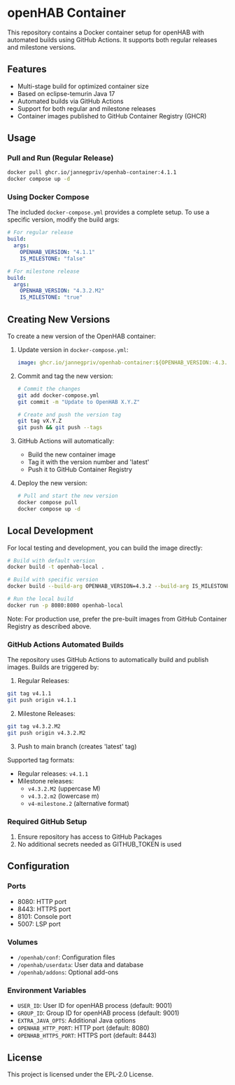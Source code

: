 # openHAB Container

This repository contains a Docker container setup for openHAB with automated builds using GitHub Actions. It supports both regular releases and milestone versions.

## Features

- Multi-stage build for optimized container size
- Based on eclipse-temurin Java 17
- Automated builds via GitHub Actions
- Support for both regular and milestone releases
- Container images published to GitHub Container Registry (GHCR)

## Usage

### Pull and Run (Regular Release)

```bash
docker pull ghcr.io/jannegpriv/openhab-container:4.1.1
docker compose up -d
```

### Using Docker Compose

The included `docker-compose.yml` provides a complete setup. To use a specific version, modify the build args:

```yaml
# For regular release
build:
  args:
    OPENHAB_VERSION: "4.1.1"
    IS_MILESTONE: "false"

# For milestone release
build:
  args:
    OPENHAB_VERSION: "4.3.2.M2"
    IS_MILESTONE: "true"
```

## Creating New Versions

To create a new version of the OpenHAB container:

1. Update version in `docker-compose.yml`:
   ```yaml
   image: ghcr.io/jannegpriv/openhab-container:${OPENHAB_VERSION:-4.3.2}
   ```

2. Commit and tag the new version:
   ```bash
   # Commit the changes
   git add docker-compose.yml
   git commit -m "Update to OpenHAB X.Y.Z"
   
   # Create and push the version tag
   git tag vX.Y.Z
   git push && git push --tags
   ```

3. GitHub Actions will automatically:
   - Build the new container image
   - Tag it with the version number and 'latest'
   - Push it to GitHub Container Registry

4. Deploy the new version:
   ```bash
   # Pull and start the new version
   docker compose pull
   docker compose up -d
   ```

## Local Development

For local testing and development, you can build the image directly:

```bash
# Build with default version
docker build -t openhab-local .

# Build with specific version
docker build --build-arg OPENHAB_VERSION=4.3.2 --build-arg IS_MILESTONE=false -t openhab-local .

# Run the local build
docker run -p 8080:8080 openhab-local
```

Note: For production use, prefer the pre-built images from GitHub Container Registry as described above.

### GitHub Actions Automated Builds

The repository uses GitHub Actions to automatically build and publish images. Builds are triggered by:

1. Regular Releases:
```bash
git tag v4.1.1
git push origin v4.1.1
```

2. Milestone Releases:
```bash
git tag v4.3.2.M2
git push origin v4.3.2.M2
```

3. Push to main branch (creates 'latest' tag)

Supported tag formats:
- Regular releases: `v4.1.1`
- Milestone releases: 
  - `v4.3.2.M2` (uppercase M)
  - `v4.3.2.m2` (lowercase m)
  - `v4-milestone.2` (alternative format)

### Required GitHub Setup

1. Ensure repository has access to GitHub Packages
2. No additional secrets needed as GITHUB_TOKEN is used

## Configuration

### Ports

- 8080: HTTP port
- 8443: HTTPS port
- 8101: Console port
- 5007: LSP port

### Volumes

- `/openhab/conf`: Configuration files
- `/openhab/userdata`: User data and database
- `/openhab/addons`: Optional add-ons

### Environment Variables

- `USER_ID`: User ID for openHAB process (default: 9001)
- `GROUP_ID`: Group ID for openHAB process (default: 9001)
- `EXTRA_JAVA_OPTS`: Additional Java options
- `OPENHAB_HTTP_PORT`: HTTP port (default: 8080)
- `OPENHAB_HTTPS_PORT`: HTTPS port (default: 8443)

## License

This project is licensed under the EPL-2.0 License.
